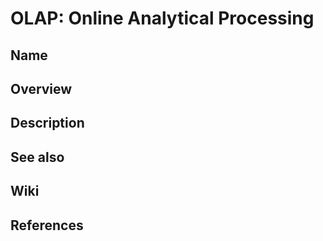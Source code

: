 # OLAP: Online Analytical Processing

## Name

## Overview

## Description

## See also

## Wiki

## References
